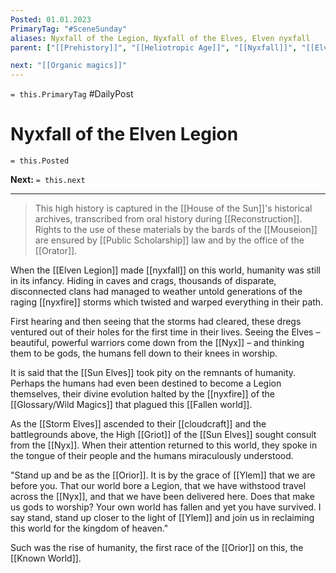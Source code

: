 ```yaml
---
Posted: 01.01.2023
PrimaryTag: "#SceneSunday"
aliases: Nyxfall of the Legion, Nyxfall of the Elves, Elven nyxfall
parent: ["[[Prehistory]]", "[[Heliotropic Age]]", "[[Nyxfall]]", "[[Elven Legion]]"]

next: "[[Organic magics]]"
---
```

`= this.PrimaryTag` #DailyPost
# Nyxfall of the Elven Legion
`= this.Posted`

**Next:** `= this.next`

---

> This high history is captured in the [[House of the Sun]]'s historical archives, transcribed from oral history during [[Reconstruction]]. Rights to the use of these materials by the bards of the [[Mouseion]] are ensured by [[Public Scholarship]] law and by the office of the [[Orator]].

When the [[Elven Legion]] made [[nyxfall]] on this world, humanity was still in its infancy. Hiding in caves and crags, thousands of disparate, disconnected clans had managed to weather untold generations of the raging [[nyxfire]] storms which twisted and warped everything in their path.

First hearing and then seeing that the storms had cleared, these dregs ventured out of their holes for the first time in their lives. Seeing the Elves – beautiful, powerful warriors come down from the [[Nyx]] – and thinking them to be gods, the humans fell down to their knees in worship.

It is said that the [[Sun Elves]] took pity on the remnants of humanity. Perhaps the humans had even been destined to become a Legion themselves, their divine evolution halted by the [[nyxfire]] of the [[Glossary/Wild Magics]] that plagued this [[Fallen world]].

As the [[Storm Elves]] ascended to their [[cloudcraft]] and the battlegrounds above, the High [[Griot]] of the [[Sun Elves]] sought consult from the [[Nyx]]. When their attention returned to this world, they spoke in the tongue of their people and the humans miraculously understood.

"Stand up and be as the [[Orior]]. It is by the grace of [[Ylem]] that we are before you. That our world bore a Legion, that we have withstood travel across the [[Nyx]], and that we have been delivered here. Does that make us gods to worship? Your own world has fallen and yet you have survived. I say stand, stand up closer to the light of [[Ylem]] and join us in reclaiming this world for the kingdom of heaven."

Such was the rise of humanity, the first race of the [[Orior]] on this, the [[Known World]].
